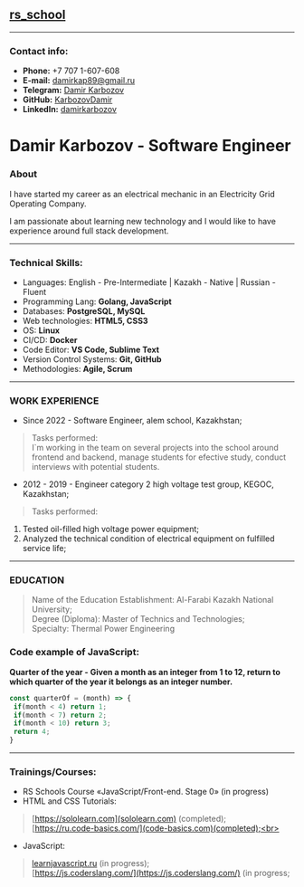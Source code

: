 ## [rs_school](https://rs.school/) 

---
### Contact info:

* **Phone:** +7 707 1-607-608<br>
* **E-mail:** [damirkap89@gmail.ru](damirkap89@gmail.com)<br>
* **Telegram:** [Damir Karbozov](@damirkap89)<br>
* **GitHub:** [KarbozovDamir](https://github.com/KarbozovDamir)<br>
* **LinkedIn:** [damirkarbozov](https://www.linkedin.com/in/damirkarbozov/)<br>

# Damir Karbozov - Software Engineer

### About

I have started my career as an electrical mechanic in an Electricity Grid Operating Company. 

I am passionate about learning new technology and I would like to have experience around full stack development.

---

### Technical Skills:
- Languages: English - Pre-Intermediate | Kazakh - Native | Russian - Fluent
- Programming Lang: **Golang, JavaScript**
- Databases: **PostgreSQL, MySQL**
- Web technologies: **HTML5, CSS3**
- OS: **Linux**
- CI/CD: **Docker**
- Code Editor:  **VS Code, Sublime Text**
- Version Control Systems: **Git, GitHub**
- Methodologies: **Agile, Scrum**
---

### WORK EXPERIENCE

* Since 2022 - Software Engineer, alem school, Kazakhstan;
> Tasks performed:<br>
I`m working in the team on several projects into the school around frontend and backend, manage students for efective study, conduct interviews with potential students.

* 2012 - 2019 - Engineer category 2 high voltage test group, KEGOC, Kazakhstan;<br>
> Tasks performed:<br>
1. Tested oil-filled high voltage power equipment;<br>
2. Analyzed the technical condition of electrical
equipment on fulfilled service life;

---
### EDUCATION
> Name of the Education Establishment: Al-Farabi Kazakh National University;<br>
> Degree (Diploma): Master of Technics and Technologies;<br>
> Specialty: Thermal Power Engineering
### Code example of JavaScript:

**Quarter of the year - Given a month as an integer from 1 to 12, return to which quarter of the year it belongs as an integer number.**
```JavaScript
const quarterOf = (month) => {
 if(month < 4) return 1;
 if(month < 7) return 2;
 if(month < 10) return 3;
 return 4;
}
```
---

### Trainings/Courses:

- RS Schools Course «JavaScript/Front-end. Stage 0» (in progress)
- HTML and CSS Tutorials:
> [https://sololearn.com](sololearn.com) (completed);<br>
> [https://ru.code-basics.com/](code-basics.com)(completed);<br>
- JavaScript:
> [learnjavascript.ru](https://learn.javascript.ru/) (in progress);<br>
> [https://js.coderslang.com/](https://js.coderslang.com/) (in progress;